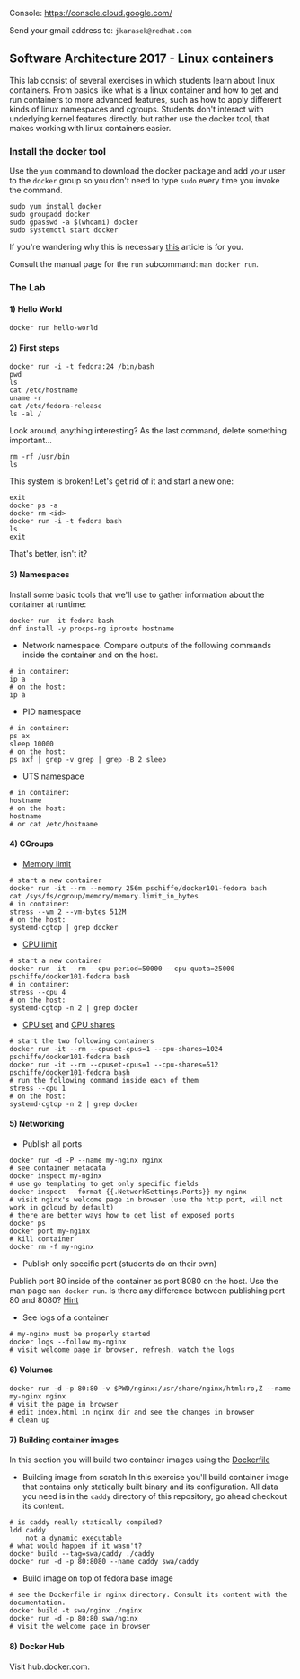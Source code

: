 Console: https://console.cloud.google.com/

Send your gmail address to: `jkarasek@redhat.com`

## Software Architecture 2017 - Linux containers
This lab consist of several exercises in which students learn about linux containers. From basics like what is a linux container and how to get and run containers to more advanced features, such as how to apply different kinds of linux namespaces and cgroups. Students don't interact with underlying kernel features directly, but rather use the docker tool, that makes working with linux containers easier.

### Install the docker tool
Use the `yum` command to download the docker package and add your user to the `docker` group so you don't need to type `sudo` every time you invoke the command.
```
sudo yum install docker
sudo groupadd docker
sudo gpasswd -a $(whoami) docker
sudo systemctl start docker
```
If you're wandering why this is necessary [this](http://www.projectatomic.io/blog/2015/08/why-we-dont-let-non-root-users-run-docker-in-centos-fedora-or-rhel/) article is for you.

Consult the manual page for the `run` subcommand: `man docker run`.

### The Lab
#### 1) Hello World
```
docker run hello-world
```
#### 2) First steps
```
docker run -i -t fedora:24 /bin/bash
pwd
ls
cat /etc/hostname
uname -r
cat /etc/fedora-release
ls -al /
```
Look around, anything interesting?
As the last command, delete something important...
```
rm -rf /usr/bin
ls
```
This system is broken! Let's get rid of it and start a new one:
```
exit
docker ps -a
docker rm <id>
docker run -i -t fedora bash
ls
exit
```
That's better, isn't it?

#### 3) Namespaces
Install some basic tools that we'll use to gather information about the container at runtime:
```
docker run -it fedora bash
dnf install -y procps-ng iproute hostname
```
* Network namespace. Compare outputs of the following commands inside the container and on the host.
```
# in container:
ip a
# on the host:
ip a
```
* PID namespace
```
# in container:
ps ax
sleep 10000
# on the host:
ps axf | grep -v grep | grep -B 2 sleep
```
* UTS namespace
```
# in container:
hostname
# on the host:
hostname
# or cat /etc/hostname
```

#### 4) CGroups
* [Memory limit](https://docs.docker.com/engine/reference/run/#/user-memory-constraints)
```
# start a new container
docker run -it --rm --memory 256m pschiffe/docker101-fedora bash
cat /sys/fs/cgroup/memory/memory.limit_in_bytes
# in container:
stress --vm 2 --vm-bytes 512M
# on the host:
systemd-cgtop | grep docker
```
* [CPU limit](https://docs.docker.com/engine/reference/run/#/cpu-period-constraint)
```
# start a new container
docker run -it --rm --cpu-period=50000 --cpu-quota=25000 pschiffe/docker101-fedora bash
# in container:
stress --cpu 4
# on the host:
systemd-cgtop -n 2 | grep docker
```
* [CPU set](https://docs.docker.com/engine/reference/run/#cpuset-constraint) and [CPU shares](https://docs.docker.com/engine/reference/run/#cpu-share-constraint)
```
# start the two following containers
docker run -it --rm --cpuset-cpus=1 --cpu-shares=1024 pschiffe/docker101-fedora bash
docker run -it --rm --cpuset-cpus=1 --cpu-shares=512 pschiffe/docker101-fedora bash
# run the following command inside each of them
stress --cpu 1
# on the host:
systemd-cgtop -n 2 | grep docker
```
#### 5) Networking
* Publish all ports
```
docker run -d -P --name my-nginx nginx
# see container metadata
docker inspect my-nginx
# use go templating to get only specific fields
docker inspect --format {{.NetworkSettings.Ports}} my-nginx
# visit nginx's welcome page in browser (use the http port, will not work in gcloud by default)
# there are better ways how to get list of exposed ports
docker ps
docker port my-nginx
# kill container
docker rm -f my-nginx
```
* Publish only specific port (students do on their own)

Publish port 80 inside of the container as port 8080 on the host. Use the man page `man docker run`.
Is there any difference between publishing port 80 and 8080? [Hint](https://www.w3.org/Daemon/User/Installation/PrivilegedPorts.html)
* See logs of a container
```
# my-nginx must be properly started
docker logs --follow my-nginx
# visit welcome page in browser, refresh, watch the logs
```
#### 6) Volumes
```
docker run -d -p 80:80 -v $PWD/nginx:/usr/share/nginx/html:ro,Z --name my-nginx nginx
# visit the page in browser
# edit index.html in nginx dir and see the changes in browser
# clean up
```
#### 7) Building container images
In this section you will build two container images using the [Dockerfile](https://docs.docker.com/engine/reference/builder/)
* Building image from scratch
In this exercise you'll build container image that contains only statically built binary and its configuration. All data you need is in the `caddy` directory of this repository, go ahead checkout its content.
```
# is caddy really statically compiled?
ldd caddy
	not a dynamic executable
# what would happen if it wasn't?
docker build --tag=swa/caddy ./caddy
docker run -d -p 80:8080 --name caddy swa/caddy
```
* Build image on top of fedora base image
```
# see the Dockerfile in nginx directory. Consult its content with the documentation.
docker build -t swa/nginx ./nginx
docker run -d -p 80:80 swa/nginx
# visit the welcome page in browser
```
#### 8) Docker Hub
Visit hub.docker.com.
